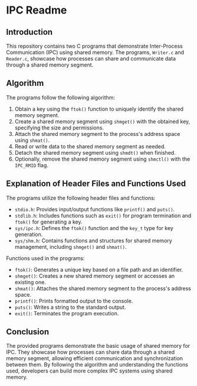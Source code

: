 # IPC Readme

## Introduction
This repository contains two C programs that demonstrate Inter-Process Communication (IPC) using shared memory. The programs, `Writer.c` and `Reader.c`, showcase how processes can share and communicate data through a shared memory segment.

## Algorithm
The programs follow the following algorithm:

1. Obtain a key using the `ftok()` function to uniquely identify the shared memory segment.
2. Create a shared memory segment using `shmget()` with the obtained key, specifying the size and permissions.
3. Attach the shared memory segment to the process's address space using `shmat()`.
4. Read or write data to the shared memory segment as needed.
5. Detach the shared memory segment using `shmdt()` when finished.
6. Optionally, remove the shared memory segment using `shmctl()` with the `IPC_RMID` flag.

## Explanation of Header Files and Functions Used
The programs utilize the following header files and functions:

- `stdio.h`: Provides input/output functions like `printf()` and `puts()`.
- `stdlib.h`: Includes functions such as `exit()` for program termination and `ftok()` for generating a key.
- `sys/ipc.h`: Defines the `ftok()` function and the `key_t` type for key generation.
- `sys/shm.h`: Contains functions and structures for shared memory management, including `shmget()` and `shmat()`.

Functions used in the programs:
- `ftok()`: Generates a unique key based on a file path and an identifier.
- `shmget()`: Creates a new shared memory segment or accesses an existing one.
- `shmat()`: Attaches the shared memory segment to the process's address space.
- `printf()`: Prints formatted output to the console.
- `puts()`: Writes a string to the standard output.
- `exit()`: Terminates the program execution.

## Conclusion
The provided programs demonstrate the basic usage of shared memory for IPC. They showcase how processes can share data through a shared memory segment, allowing efficient communication and synchronization between them. By following the algorithm and understanding the functions used, developers can build more complex IPC systems using shared memory.